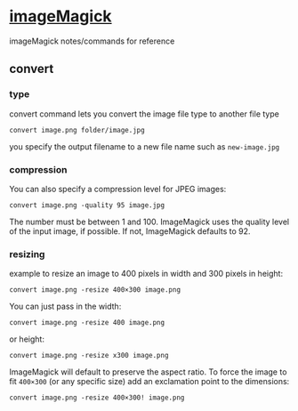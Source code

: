 # [imageMagick](http://imagemagick.org/script/index.php)
imageMagick notes/commands for reference 


## convert

### type
convert command lets you convert the image file type to another file type

```
convert image.png folder/image.jpg
```
you specify the output filename to a new file name such as `new-image.jpg` 


### compression
You can also specify a compression level for JPEG images:

```
convert image.png -quality 95 image.jpg
```
The number must be between 1 and 100. ImageMagick uses the quality level of the input image, if possible. If not, ImageMagick defaults to 92.


### resizing 
example to resize an image to 400 pixels in width and 300 pixels in height:

```
convert image.png -resize 400×300 image.png
```

You can just pass in the width:

```
convert image.png -resize 400 image.png
```

or height:

```
convert image.png -resize x300 image.png
```

ImageMagick will default to preserve the aspect ratio. To force the image to fit `400×300` (or any specific size) add an exclamation point to the dimensions:

```
convert image.png -resize 400×300! image.png

```




